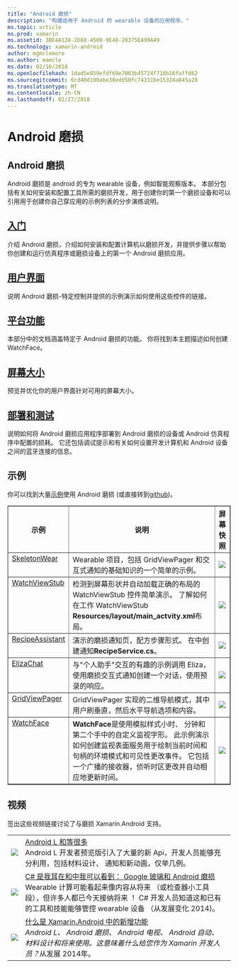 ```yaml
---
title: "Android 磨损"
description: "构建适用于 Android 的 wearable 设备的应用程序。"
ms.topic: article
ms.prod: xamarin
ms.assetid: 3BE4A128-2D88-4500-9E48-20375EA99A49
ms.technology: xamarin-android
author: mgmclemore
ms.author: mamcle
ms.date: 02/16/2018
ms.openlocfilehash: 1dad5e859efdf69e7003b45724f718b16faffd62
ms.sourcegitcommit: 6cd40d190abe38edd50fc74331be15324a845a28
ms.translationtype: MT
ms.contentlocale: zh-CN
ms.lasthandoff: 02/27/2018
---
```

# <a name="android-wear"></a>Android 磨损

## <a name="android-wear"></a>Android 磨损

Android 磨损是 android 的专为 wearable 设备，例如智能观察版本。 本部分包括有关如何安装和配置工具所需的磨损开发，用于创建你的第一个磨损设备和可以引用用于创建你自己穿应用的示例列表的分步演练说明。

##  <a name="getting-startedandroidwearget-startedindexmd"></a>[入门](~/android/wear/get-started/index.md)

介绍 Android 磨损，介绍如何安装和配置计算机以磨损开发，并提供步骤以帮助你创建和运行仿真程序或磨损设备上的第一个 Android 磨损应用。

##  <a name="user-interfaceandroidwearuser-interfaceindexmd"></a>[用户界面](~/android/wear/user-interface/index.md)

说明 Android 磨损-特定控制并提供的示例演示如何使用这些控件的链接。

##  <a name="platform-featuresandroidwearplatformindexmd"></a>[平台功能](~/android/wear/platform/index.md)

本部分中的文档涵盖特定于 Android 磨损的功能。 你将找到本主题描述如何创建 WatchFace。

##  <a name="screen-sizesandroidwearscreen-sizesmd"></a>[屏幕大小](~/android/wear/screen-sizes.md)

预览并优化你的用户界面针对可用的屏幕大小。

##  <a name="deployment--testingandroidweardeploy-testindexmd"></a>[部署和测试](~/android/wear/deploy-test/index.md)

说明如何将 Android 磨损应用程序部署到 Android 磨损的设备或 Android 仿真程序中配置的损耗。 它还包括调试提示和有关如何设置开发计算机和 Android 设备之间的蓝牙连接的信息。


<a name="Samples" />

## <a name="samples"></a>示例

你可以找到大量[示例](https://developer.xamarin.com/samples/android/Android%20Wear/)使用 Android 磨损 (或直接转到[github](https://github.com/xamarin/monodroid-samples/tree/master/wear))。 

<table align="center" border="1" cellpadding="1" cellspacing="1">
  <thead>
      <th>
          <strong>示例</strong>
      </th>
      <th>
          <strong>说明</strong>
      </th>
      <th>
          <strong>屏幕快照</strong>
      </th>
  </thead>
  <tbody>
  <tr>
      <td valign="top">
          <a href="https://developer.xamarin.com/samples/SkeletonWear/">SkeletonWear</a>
      </td>
      <td valign="top">
Wearable 项目，包括 GridViewPager 和交互式通知的基础知识的一个简单的示例。
      </td>
      <td>
          <img src="Images/skeleton.png" class="tableimg">
      </td>
  </tr>
  <tr>
      <td valign="top">
          <a href="https://developer.xamarin.com/samples/WatchViewStub/">WatchViewStub</a>
      </td>
      <td valign="top">
检测到屏幕形状并自动加载正确的布局的 WatchViewStub 控件简单演示。
了解如何在工作 WatchViewStub <b>Resources/layout/main_actvity.xml</b>布局。
      </td>
      <td>
          <img src="Images/watchview.png" class="tableimg">
      </td>
  </tr>
  <tr>
      <td valign="top">
          <a href="https://developer.xamarin.com/samples/RecipeAssistant/">RecipeAssistant</a>
      </td>
      <td valign="top">
演示的磨损通知页，配方步骤形式。 在中创建通知<b>RecipeService.cs</b>。
      </td>
      <td>
          <img src="Images/recipeassist.png" class="tableimg">
      </td>
  </tr>
  <tr>
      <td valign="top">
          <a href="https://developer.xamarin.com/samples/ElizaChat/">ElizaChat</a>
      </td>
      <td valign="top">
与"个人助手"交互的有趣的示例调用 Eliza，使用磨损交互式通知创建一个对话，使用预录的响应。
      </td>
      <td>
          <img src="Images/eliza.png" class="tableimg">
      </td>
  </tr>
  <tr>
      <td valign="top">
          <a href="https://developer.xamarin.com/samples/GridViewPager/">GridViewPager</a>
      </td>
      <td valign="top">
GridViewPager 实现的二维导航模式，其中用户刷垂直，然后水平导航选项和内容。
      </td>
      <td>
          <img src="Images/gridviewpager.png" class="tableimg">
      </td>
  </tr>
  <tr>
      <td valign="top">
          <a href="https://developer.xamarin.com/samples/monodroid/wear/WatchFace">WatchFace</a>
      </td>
      <td valign="top">
          <b>WatchFace</b>是使用模拟样式小时、 分钟和第二个手中的自定义监视字形。 此示例演示如何创建监视表面服务用于绘制当前时间和句柄的环境模式和可见性更改事件。 它包括一个广播的接收器，侦听时区更改并自动相应地更新时间。
      </td>
      <td>
          <img src="Images/watchface.png" class="tableimg">
      </td>
  </tr>
  </tbody>
</table>

##  <a name="videos"></a>视频

签出这些视频链接讨论了与磨损 Xamarin.Android 支持。

<table align="center" border="0" cellpadding="1" cellspacing="1">
    <tr>
        <td>
        <a href="http://blog.xamarin.com/webinar-recording-android-l-and-so-much-more/"><img src="Images/video-android-l.png" border="0"/ /></td>
        <td><a href="http://blog.xamarin.com/webinar-recording-android-l-and-so-much-more/">Android L 和等很多</a>
        <br />
Android L 开发者预览版引入了大量的新 Api，开发人员能够充分利用，包括材料设计、 通知和新动画，仅举几例。</td>
    </tr>
    <tr>
        <td>
        <a href="https://www.youtube.com/watch?v=80H8tXByZQc"><img src="Images/video-eyes-ears.png" border="0" / /></td>
        <td><a href="https://www.youtube.com/watch?v=80H8tXByZQc">C# 是我耳在和中我可以看到： Google 玻璃和 Android 磨损</a>
        <br />
Wearable 计算可能看起来像内容从将来 （或检查器小工具段），但许多人都已今天接纳将来 ！ C# 开发人员知道这和已有的工具和技能能够管控 wearable 设备 （从发展变化 2014)。</td>
    </tr>
    <tr>
        <td>
        <a href="https://www.youtube.com/watch?v=Gpqc2XZIQfU"><img src="Images/video-whats-new.png" border="0" / /></td>
        <td><a href="https://www.youtube.com/watch?v=Gpqc2XZIQfU">什么是 Xamarin.Android 中的新增功能</a>
        <br />
        <i>Android L、 Android 磨损、 Android 电视、 Android 自动、 材料设计和将来使用。这意味着什么给您作为 Xamarin 开发人员？</i>从发展 2014年。</td>
    </tr>
</table>


<!--

March 18
http://blog.xamarin.com/android-wear/

August 14
http://blog.xamarin.com/android-l-developer-preview-android-wear-support/

August 27
http://blog.xamarin.com/tips-for-your-first-android-wear-app/

Watch Face
https://github.com/Redth/Xamarin.Wear.WatchFace
-->
